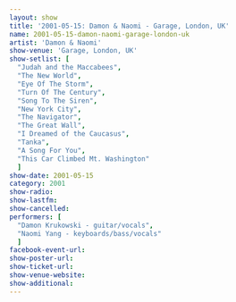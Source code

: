 ```yaml
---
layout: show
title: '2001-05-15: Damon & Naomi - Garage, London, UK'
name: 2001-05-15-damon-naomi-garage-london-uk
artist: 'Damon & Naomi'
show-venue: 'Garage, London, UK'
show-setlist: [
  "Judah and the Maccabees",
  "The New World",
  "Eye Of The Storm",
  "Turn Of The Century",
  "Song To The Siren",
  "New York City",
  "The Navigator",
  "The Great Wall",
  "I Dreamed of the Caucasus",
  "Tanka",
  "A Song For You",
  "This Car Climbed Mt. Washington"
  ]
show-date: 2001-05-15
category: 2001
show-radio: 
show-lastfm: 
show-cancelled: 
performers: [
  "Damon Krukowski - guitar/vocals",
  "Naomi Yang - keyboards/bass/vocals"
  ]
facebook-event-url: 
show-poster-url: 
show-ticket-url: 
show-venue-website: 
show-additional: 
---
```


